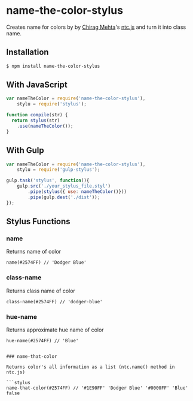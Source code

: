 # name-the-color-stylus
Creates name for colors by by [Chirag Mehta](http://chir.ag/)'s [ntc.js](http://chir.ag/projects/ntc/) and turn it into class name.

## Installation

```bash
$ npm install name-the-color-stylus
```

## With JavaScript

```javascript
var nameTheColor = require('name-the-color-stylus'),
    stylu = require('stylus');

function compile(str) {
  return stylus(str)
    .use(nameTheColor());
}
```


## With Gulp

```javascript
var nameTheColor = require('name-the-color-stylus'),
    stylu = require('gulp-stylus');

gulp.task('stylus', function(){
    gulp.src('./your_stylus_file.styl')
        .pipe(stylus({ use: nameTheColor()}))
        .pipe(gulp.dest('./dist'));
});
```

## Stylus Functions

### name

Returns name of color

```stylus
name(#2574FF) // 'Dodger Blue'
```

### class-name

Returns class name of color

```stylus
class-name(#2574FF) // 'dodger-blue'
```

### hue-name

Returns approximate hue name of color

```stylus
hue-name(#2574FF) // 'Blue'


### name-that-color

Returns color's all information as a list (ntc.name() method in ntc.js)

```stylus
name-that-color(#2574FF) // '#1E90FF' 'Dodger Blue' '#0000FF' 'Blue' false
